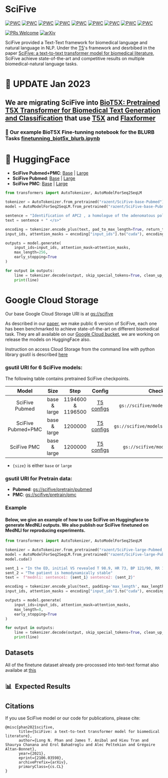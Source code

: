 # SciFive

[![PWC](https://img.shields.io/endpoint.svg?url=https://paperswithcode.com/badge/scifive-a-text-to-text-transformer-model-for/named-entity-recognition-on-bc5cdr-chemical)](https://paperswithcode.com/sota/named-entity-recognition-on-bc5cdr-chemical?p=scifive-a-text-to-text-transformer-model-for)
[![PWC](https://img.shields.io/endpoint.svg?url=https://paperswithcode.com/badge/scifive-a-text-to-text-transformer-model-for/relation-extraction-on-chemprot)](https://paperswithcode.com/sota/relation-extraction-on-chemprot?p=scifive-a-text-to-text-transformer-model-for)
[![PWC](https://img.shields.io/endpoint.svg?url=https://paperswithcode.com/badge/scifive-a-text-to-text-transformer-model-for/natural-language-inference-on-mednli)](https://paperswithcode.com/sota/natural-language-inference-on-mednli?p=scifive-a-text-to-text-transformer-model-for)
[![PWC](https://img.shields.io/endpoint.svg?url=https://paperswithcode.com/badge/scifive-a-text-to-text-transformer-model-for/named-entity-recognition-on-species-800)](https://paperswithcode.com/sota/named-entity-recognition-on-species-800?p=scifive-a-text-to-text-transformer-model-for)
[![PWC](https://img.shields.io/endpoint.svg?url=https://paperswithcode.com/badge/scifive-a-text-to-text-transformer-model-for/named-entity-recognition-on-bc5cdr-disease)](https://paperswithcode.com/sota/named-entity-recognition-on-bc5cdr-disease?p=scifive-a-text-to-text-transformer-model-for)
[![PWC](https://img.shields.io/endpoint.svg?url=https://paperswithcode.com/badge/scifive-a-text-to-text-transformer-model-for/drug-drug-interaction-extraction-on-ddi)](https://paperswithcode.com/sota/drug-drug-interaction-extraction-on-ddi?p=scifive-a-text-to-text-transformer-model-for)
[![PWC](https://img.shields.io/endpoint.svg?url=https://paperswithcode.com/badge/scifive-a-text-to-text-transformer-model-for/document-classification-on-hoc)](https://paperswithcode.com/sota/document-classification-on-hoc?p=scifive-a-text-to-text-transformer-model-for)
[![PWC](https://img.shields.io/endpoint.svg?url=https://paperswithcode.com/badge/scifive-a-text-to-text-transformer-model-for/named-entity-recognition-ner-on-ncbi-disease)](https://paperswithcode.com/sota/named-entity-recognition-ner-on-ncbi-disease?p=scifive-a-text-to-text-transformer-model-for)
[![PWC](https://img.shields.io/endpoint.svg?url=https://paperswithcode.com/badge/scifive-a-text-to-text-transformer-model-for/named-entity-recognition-ner-on-jnlpba)](https://paperswithcode.com/sota/named-entity-recognition-ner-on-jnlpba?p=scifive-a-text-to-text-transformer-model-for)

[![PRs Welcome](https://img.shields.io/badge/PRs-welcome-green.svg?style=flat-square)](http://makeapullrequest.com)
[![arXiv](https://img.shields.io/badge/arXiv-2106.03598-b31b1b.svg)](https://arxiv.org/abs/2106.03598)

SciFive provided a Text-Text framework for biomedical language and natural language in NLP. Under the [T5](https://github.com/google-research/text-to-text-transfer-transformer)'s framework and desrbibed in the paper [SciFive: a text-to-text transformer model for biomedical literature](https://arxiv.org/abs/2106.03598), SciFive achieve state-of-the-art and competitive results on multiple biomedical-natural language tasks. 


# 🎉 UPDATE Jan 2023
## We are migrating SciFive into [BioT5X: Pretrained T5X Transformer for Biomedical Text Generation and Classification](https://github.com/justinphan3110/SciFive/tree/main/biot5x) that use [T5X](https://github.com/google-research/t5x) and [Flaxformer](https://github.com/google/flaxformer)

###  📝 Our example BioT5X Fine-tunning notebook for the BLURB Tasks [finetunning_biot5x_blurb.ipynb](https://github.com/justinphan3110/SciFive/blob/main/biot5x/examples/finetunning_biot5x_blurb.ipynb)


# 🤗 HuggingFace
* **SciFive Pubmed+PMC**: [Base](https://huggingface.co/razent/SciFive-base-Pubmed_PMC) | [Large](https://huggingface.co/razent/SciFive-large-Pubmed_PMC) 
* **SciFive Pubmed**: [Base](https://huggingface.co/razent/SciFive-base-Pubmed) | [Large](https://huggingface.co/razent/SciFive-large-Pubmed) 
* **SciFive PMC**: [Base](https://huggingface.co/razent/SciFive-base-PMC) | [Large](https://huggingface.co/razent/SciFive-large-PMC)

```python
from transformers import AutoTokenizer, AutoModelForSeq2SeqLM

tokenizer = AutoTokenizer.from_pretrained("razent/SciFive-base-Pubmed")  
model = AutoModelForSeq2SeqLM.from_pretrained("razent/SciFive-base-Pubmed")

sentence = "Identification of APC2 , a homologue of the adenomatous polyposis coli tumour suppressor ."
text = sentence + " </s>"

encoding = tokenizer.encode_plus(text, pad_to_max_length=True, return_tensors="pt")
input_ids, attention_masks = encoding["input_ids"].to("cuda"), encoding["attention_mask"].to("cuda")

outputs = model.generate(
    input_ids=input_ids, attention_mask=attention_masks,
    max_length=256,
    early_stopping=True
)

for output in outputs:
    line = tokenizer.decode(output, skip_special_tokens=True, clean_up_tokenization_spaces=True)
    print(line)
```


# Google Cloud Storage 

Our base Google Cloud Storage URI is at [gs://scifive]()


As described in our [paper](https://arxiv.org/abs/2106.03598), we make public 6 version of SciFive, each one has been benchmarked to achieve state-of-the-art on different biomedical task. They are all available on our [Google Cloud bucket](https://console.cloud.google.com/storage/browser/scifive), we are working on release the models on HuggingFace also.

Instruction on access Cloud Storage from the command line with python library gsutil is described [here](https://cloud.google.com/storage/docs/gsutil)

### gsutil URI for 6 SciFive models:

The following table contains pretrained SciFive checkpoints.

| Model           |    Size     | Step | Config  | Checkpoint  |
|:---------------:|:-----------:|:----:|:-------:|:-----------:|
| SciFive Pubmed    | base & large  | 1194600 & 1196500 | [T5 configs](https://storage.googleapis.com/scifive/models/pubmed/base/operative_config.gin)| `gs://scifive/models/pubmed/{size}/` |
| SciFive Pubmed+PMC    | base & large  | 1200000 | [T5 configs](https://storage.googleapis.com/scifive/models/pubmed_pmc/base/operative_config.gin)| `gs://scifive/models/pubmed_pmc/{size}/` |
| SciFive PMC    | base & large  | 1200000 | [T5 configs](https://storage.googleapis.com/scifive/models/pmc/base/operative_config.gin)| `gs://scifive/models/pmc/{size}/` |

* `{size}` is either `base` or `large`

### gsutil URI for Pretrain data:
* **Pubmed**: [gs://scifive/pretrain/pubmed]() 
* **PMC**: [gs://scifive/pretrain/pmc]() 


### Example
#### Below, we give an example of how to use SciFive on Huggingface to generate MedNLI outputs. We also publish our SciFive finetuned on MedNLI for reproducing experiments.
```python
from transformers import AutoTokenizer, AutoModelForSeq2SeqLM

tokenizer = AutoTokenizer.from_pretrained("razent/SciFive-large-Pubmed_PMC-MedNLI")  
model = AutoModelForSeq2SeqLM.from_pretrained("razent/SciFive-large-Pubmed_PMC-MedNLI")
model.cuda()

sent_1 = "In the ED, initial VS revealed T 98.9, HR 73, BP 121/90, RR 15, O2 sat 98% on RA."
sent_2 = "The patient is hemodynamically stable"
text =  f"mednli: sentence1: {sent_1} sentence2: {sent_2}"

encoding = tokenizer.encode_plus(text, padding='max_length', max_length=256, return_tensors="pt")
input_ids, attention_masks = encoding["input_ids"].to("cuda"), encoding["attention_mask"].to("cuda")

outputs = model.generate(
    input_ids=input_ids, attention_mask=attention_masks,
    max_length=8,
    early_stopping=True
)

for output in outputs:
    line = tokenizer.decode(output, skip_special_tokens=True, clean_up_tokenization_spaces=True)
    print(line)
```



## Datasets

All of the finetune dataset already pre-procossed into text-text format also availabe at [this](https://console.cloud.google.com/storage/browser/scifive/finetune)

## 📊&nbsp; Expected Results 


<!-- ## 🤵&nbsp; Team -->

<!--  * <b>The National Institutes of Health:</b><br/>

| James Anibal       |       Long Phan  |  Alec Peltekian | Erol Bahadiroglu |
|:-------------------------:|:-------------------------:|:-------------------------:|:-------------------------:|
| <img width=120/ src="https://faes.org/sites/default/files/james_anibal.png"> | <img width=120/ src="https://media-exp1.licdn.com/dms/image/C4E03AQFqMmKjyQRtAQ/profile-displayphoto-shrink_400_400/0/1594192915473?e=1628726400&v=beta&t=9rPFc2GnImXXDtPoXxoS0432LjybyWJVL0b_fn6aLew"> | <img width=120/ src="https://media-exp1.licdn.com/dms/image/C4E03AQGIjDegQmApcQ/profile-displayphoto-shrink_200_200/0/1573082873285?e=1628121600&v=beta&t=kuXiDY3qIzmAAqDvZugOgCAcFlaGEw4fRbJf1pAdMPY"> | <img width=120/ src="https://media-exp1.licdn.com/dms/image/C4D03AQGygdk5u9F1HA/profile-displayphoto-shrink_200_200/0/1522727407036?e=1628121600&v=beta&t=Z_4O17wxhWnatS7Vye0VekyIJiKBMOvpdyCyO3pIaVY"> | -->

## Citations
If you use SciFive model or our code for publications, please cite: 
```
@misc{phan2021scifive,
      title={SciFive: a text-to-text transformer model for biomedical literature}, 
      author={Long N. Phan and James T. Anibal and Hieu Tran and Shaurya Chanana and Erol Bahadroglu and Alec Peltekian and Grégoire Altan-Bonnet},
      year={2021},
      eprint={2106.03598},
      archivePrefix={arXiv},
      primaryClass={cs.CL}
}
```

